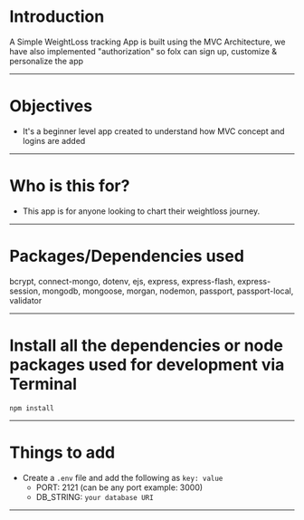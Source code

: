 # Introduction

A Simple WeightLoss tracking App is built using the MVC Architecture, we have also implemented "authorization" so folx can sign up, customize & personalize the app 

---

# Objectives

- It's a beginner level app created to understand how MVC concept and logins are added

---

# Who is this for? 

- This app is for anyone looking to chart their weightloss journey.

---

# Packages/Dependencies used 

bcrypt, connect-mongo, dotenv, ejs, express, express-flash, express-session, mongodb, mongoose, morgan, nodemon, passport, passport-local, validator

---

# Install all the dependencies or node packages used for development via Terminal

`npm install` 

---

# Things to add

- Create a `.env` file and add the following as `key: value` 
  - PORT: 2121 (can be any port example: 3000) 
  - DB_STRING: `your database URI` 
 ---
 



